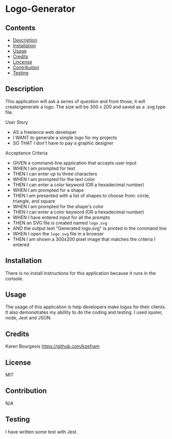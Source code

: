 # Logo-Generator

## Contents

- [Description](#description)
- [Installation](#installation)
- [Usage](#usage)
- [Credits](#credits)
- [Lincense](#license)
- [Contribution](#contribution)
- [Testing](#testing)

## Description

This application will ask a series of question and from those, it will create/generate a logo. The size will be 300 x 200 and saved as a .svg type file.

User Story

- AS a freelance web developer
- I WANT to generate a simple logo for my projects
- SO THAT I don't have to pay a graphic designer

Acceptance Criteria

- GIVEN a command-line application that accepts user input
- WHEN I am prompted for text
- THEN I can enter up to three characters
- WHEN I am prompted for the text color
- THEN I can enter a color keyword (OR a hexadecimal number)
- WHEN I am prompted for a shape
- THEN I am presented with a list of shapes to choose from: circle, triangle, and square
- WHEN I am prompted for the shape's color
- THEN I can enter a color keyword (OR a hexadecimal number)
- WHEN I have entered input for all the prompts
- THEN an SVG file is created named `logo.svg`
- AND the output text "Generated logo.svg" is printed in the command line
- WHEN I open the `logo.svg` file in a browser
- THEN I am shown a 300x200 pixel image that matches the criteria I entered

## Installation

There is no install instructions for this application because it runs in the console.

## Usage

The usage of this application is help developers make logos for their clients. It also demonstrates my abillity to do the coding and testing. I used iquirer, node, Jest and JSON.

## Credits

Karen Bourgeois https://github.com/kzefram

## License

MIT

## Contribution

N/A

## Testing

I have written some test with Jest. 